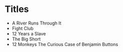 # Titles

* A River Runs Through It
* Fight Club
* 12 Years a Slave
* The Big Short
* 12 Monkeys
The Curious Case of Benjamin Buttons